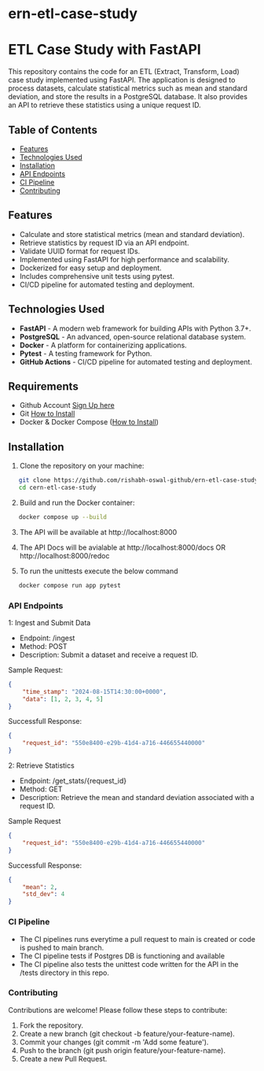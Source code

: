 # ern-etl-case-study

# ETL Case Study with FastAPI

This repository contains the code for an ETL (Extract, Transform, Load) case study implemented using FastAPI. The application is designed to process datasets, calculate statistical metrics such as mean and standard deviation, and store the results in a PostgreSQL database. It also provides an API to retrieve these statistics using a unique request ID.

## Table of Contents

- [Features](#features)
- [Technologies Used](#technologies-used)
- [Installation](#installation)
- [API Endpoints](#api-endpoints)
- [CI Pipeline](#ci-pipeline)
- [Contributing](#contributing)

## Features

- Calculate and store statistical metrics (mean and standard deviation).
- Retrieve statistics by request ID via an API endpoint.
- Validate UUID format for request IDs.
- Implemented using FastAPI for high performance and scalability.
- Dockerized for easy setup and deployment.
- Includes comprehensive unit tests using pytest.
- CI/CD pipeline for automated testing and deployment.

## Technologies Used

- **FastAPI** - A modern web framework for building APIs with Python 3.7+.
- **PostgreSQL** - An advanced, open-source relational database system.
- **Docker** - A platform for containerizing applications.
- **Pytest** - A testing framework for Python.
- **GitHub Actions** - CI/CD pipeline for automated testing and deployment.

## Requirements

- Github Account [Sign Up here](https://github.com)
- Git [How to Install](https://git-scm.com/downloads)
- Docker & Docker Compose ([How to Install](https://docs.docker.com/compose/install/))

## Installation

1. Clone the repository on your machine:

```bash
   git clone https://github.com/rishabh-oswal-github/ern-etl-case-study
   cd cern-etl-case-study
```

2. Build and run the Docker container:

```bash
   docker compose up --build
```

3. The API will be available at http://localhost:8000

4. The API Docs will be avialable at http://localhost:8000/docs OR http://localhost:8000/redoc

5. To run the unittests execute the below command
```bash
   docker compose run app pytest
```

### API Endpoints

1: Ingest and Submit Data
- Endpoint: /ingest
- Method: POST
- Description: Submit a dataset and receive a request ID.

Sample Request:

```json
{
    "time_stamp": "2024-08-15T14:30:00+0000",
    "data": [1, 2, 3, 4, 5]
}
```

Successfull Response:

```json
{
    "request_id": "550e8400-e29b-41d4-a716-446655440000"
}
```

2: Retrieve Statistics

- Endpoint: /get_stats/{request_id}
- Method: GET
- Description: Retrieve the mean and standard deviation associated with a request ID.

Sample Request

```json
{
    "request_id": "550e8400-e29b-41d4-a716-446655440000"
}
```

Successfull Response:

```json
{
    "mean": 2,
    "std_dev": 4
}
```

### CI Pipeline

- The CI pipelines runs everytime a pull request to main is created or code is pushed to main branch.
- The CI pipeline tests if Postgres DB is functioning and available
- The CI pipeline also tests the unittest code written for the API in the /tests directory in this repo.

### Contributing

Contributions are welcome! Please follow these steps to contribute:

1. Fork the repository.
2. Create a new branch (git checkout -b feature/your-feature-name).
3. Commit your changes (git commit -m 'Add some feature').
4. Push to the branch (git push origin feature/your-feature-name).
5. Create a new Pull Request.